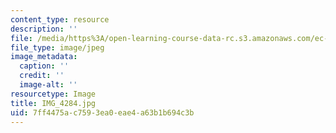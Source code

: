 ```yaml
---
content_type: resource
description: ''
file: /media/https%3A/open-learning-course-data-rc.s3.amazonaws.com/ec-721-wheelchair-design-in-developing-countries-spring-2009/7ff4475ac7593ea0eae4a63b1b694c3b_IMG_4284.jpg
file_type: image/jpeg
image_metadata:
  caption: ''
  credit: ''
  image-alt: ''
resourcetype: Image
title: IMG_4284.jpg
uid: 7ff4475a-c759-3ea0-eae4-a63b1b694c3b
---
```

